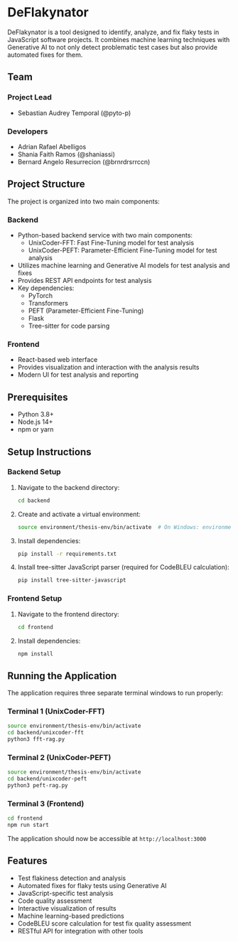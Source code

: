 # DeFlakynator

DeFlakynator is a tool designed to identify, analyze, and fix flaky tests in JavaScript software projects. It combines machine learning techniques with Generative AI to not only detect problematic test cases but also provide automated fixes for them.

## Team

### Project Lead
- Sebastian Audrey Temporal (@pyto-p)

### Developers
- Adrian Rafael Abelligos
- Shania Faith Ramos (@shaniassi)
- Bernard Angelo Resurrecion (@brnrdrsrrccn)

## Project Structure

The project is organized into two main components:

### Backend
- Python-based backend service with two main components:
  - UnixCoder-FFT: Fast Fine-Tuning model for test analysis
  - UnixCoder-PEFT: Parameter-Efficient Fine-Tuning model for test analysis
- Utilizes machine learning and Generative AI models for test analysis and fixes
- Provides REST API endpoints for test analysis
- Key dependencies:
  - PyTorch
  - Transformers
  - PEFT (Parameter-Efficient Fine-Tuning)
  - Flask
  - Tree-sitter for code parsing

### Frontend
- React-based web interface
- Provides visualization and interaction with the analysis results
- Modern UI for test analysis and reporting

## Prerequisites

- Python 3.8+
- Node.js 14+
- npm or yarn

## Setup Instructions

### Backend Setup

1. Navigate to the backend directory:
   ```bash
   cd backend
   ```

2. Create and activate a virtual environment:
   ```bash
   source environment/thesis-env/bin/activate  # On Windows: environment\thesis-env\Scripts\activate
   ```

3. Install dependencies:
   ```bash
   pip install -r requirements.txt
   ```

4. Install tree-sitter JavaScript parser (required for CodeBLEU calculation):
   ```bash
   pip install tree-sitter-javascript
   ```

### Frontend Setup

1. Navigate to the frontend directory:
   ```bash
   cd frontend
   ```

2. Install dependencies:
   ```bash
   npm install
   ```

## Running the Application

The application requires three separate terminal windows to run properly:

### Terminal 1 (UnixCoder-FFT)
```bash
source environment/thesis-env/bin/activate
cd backend/unixcoder-fft
python3 fft-rag.py
```

### Terminal 2 (UnixCoder-PEFT)
```bash
source environment/thesis-env/bin/activate
cd backend/unixcoder-peft
python3 peft-rag.py
```

### Terminal 3 (Frontend)
```bash
cd frontend
npm run start
```

The application should now be accessible at `http://localhost:3000`

## Features

- Test flakiness detection and analysis
- Automated fixes for flaky tests using Generative AI
- JavaScript-specific test analysis
- Code quality assessment
- Interactive visualization of results
- Machine learning-based predictions
- CodeBLEU score calculation for test fix quality assessment
- RESTful API for integration with other tools